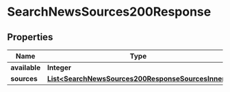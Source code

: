 

# SearchNewsSources200Response

## Properties

Name | Type | Description | Notes
------------ | ------------- | ------------- | -------------
**available** | **Integer** |  |  [optional]
**sources** | [**List&lt;SearchNewsSources200ResponseSourcesInner&gt;**](SearchNewsSources200ResponseSourcesInner.md) |  |  [optional]




